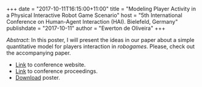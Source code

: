 +++
date = "2017-10-11T16:15:00+11:00"
title = "Modeling Player Activity in a Physical Interactive Robot Game Scenario"
host = "5th International Conference on Human-Agent Interaction (HAI). Bielefeld, Germany"
publishdate = "2017-10-11"
author = "Ewerton de Oliveira"
+++

*Abstract*: In this poster, I will present the ideas in our paper about a simple quantitative model for  players interaction in *robogames*. Please, check out the accompanying paper.

* [Link](https://hai-conference.net/hai2017/) to conference website.
* [Link](https://dl.acm.org/doi/proceedings/10.1145/3125739) to conference proceedings.
* [Download](/presentations/posters/modeling-player-activity-in-robogames.pdf) poster.